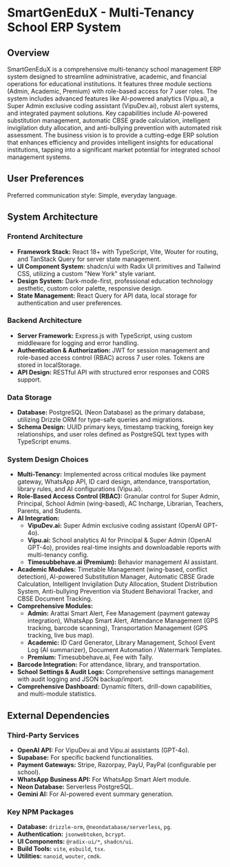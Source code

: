 # SmartGenEduX - Multi-Tenancy School ERP System

## Overview
SmartGenEduX is a comprehensive multi-tenancy school management ERP system designed to streamline administrative, academic, and financial operations for educational institutions. It features three module sections (Admin, Academic, Premium) with role-based access for 7 user roles. The system includes advanced features like AI-powered analytics (Vipu.ai), a Super Admin exclusive coding assistant (VipuDev.ai), robust alert systems, and integrated payment solutions. Key capabilities include AI-powered substitution management, automatic CBSE grade calculation, intelligent invigilation duty allocation, and anti-bullying prevention with automated risk assessment. The business vision is to provide a cutting-edge ERP solution that enhances efficiency and provides intelligent insights for educational institutions, tapping into a significant market potential for integrated school management systems.

## User Preferences
Preferred communication style: Simple, everyday language.

## System Architecture

### Frontend Architecture
- **Framework Stack:** React 18+ with TypeScript, Vite, Wouter for routing, and TanStack Query for server state management.
- **UI Component System:** shadcn/ui with Radix UI primitives and Tailwind CSS, utilizing a custom "New York" style variant.
- **Design System:** Dark-mode-first, professional education technology aesthetic, custom color palette, responsive design.
- **State Management:** React Query for API data, local storage for authentication and user preferences.

### Backend Architecture
- **Server Framework:** Express.js with TypeScript, using custom middleware for logging and error handling.
- **Authentication & Authorization:** JWT for session management and role-based access control (RBAC) across 7 user roles. Tokens are stored in localStorage.
- **API Design:** RESTful API with structured error responses and CORS support.

### Data Storage
- **Database:** PostgreSQL (Neon Database) as the primary database, utilizing Drizzle ORM for type-safe queries and migrations.
- **Schema Design:** UUID primary keys, timestamp tracking, foreign key relationships, and user roles defined as PostgreSQL text types with TypeScript enums.

### System Design Choices
- **Multi-Tenancy:** Implemented across critical modules like payment gateway, WhatsApp API, ID card design, attendance, transportation, library rules, and AI configurations (Vipu.ai).
- **Role-Based Access Control (RBAC):** Granular control for Super Admin, Principal, School Admin (wing-based), AC Incharge, Librarian, Teachers, Parents, and Students.
- **AI Integration:**
    - **VipuDev.ai:** Super Admin exclusive coding assistant (OpenAI GPT-4o).
    - **Vipu.ai:** School analytics AI for Principal & Super Admin (OpenAI GPT-4o), provides real-time insights and downloadable reports with multi-tenancy config.
    - **Timesubbehave.ai (Premium):** Behavior management AI assistant.
- **Academic Modules:** Timetable Management (wing-based, conflict detection), AI-powered Substitution Manager, Automatic CBSE Grade Calculation, Intelligent Invigilation Duty Allocation, Student Distribution System, Anti-bullying Prevention via Student Behavioral Tracker, and CBSE Document Tracking.
- **Comprehensive Modules:**
    - **Admin:** Arattai Smart Alert, Fee Management (payment gateway integration), WhatsApp Smart Alert, Attendance Management (GPS tracking, barcode scanning), Transportation Management (GPS tracking, live bus map).
    - **Academic:** ID Card Generator, Library Management, School Event Log (AI summarizer), Document Automation / Watermark Templates.
    - **Premium:** Timesubbehave.ai, Fee with Tally.
- **Barcode Integration:** For attendance, library, and transportation.
- **School Settings & Audit Logs:** Comprehensive settings management with audit logging and JSON backup/import.
- **Comprehensive Dashboard:** Dynamic filters, drill-down capabilities, and multi-module statistics.

## External Dependencies

### Third-Party Services
- **OpenAI API:** For VipuDev.ai and Vipu.ai assistants (GPT-4o).
- **Supabase:** For specific backend functionalities.
- **Payment Gateways:** Stripe, Razorpay, PayU, PayPal (configurable per school).
- **WhatsApp Business API:** For WhatsApp Smart Alert module.
- **Neon Database:** Serverless PostgreSQL.
- **Gemini AI:** For AI-powered event summary generation.

### Key NPM Packages
- **Database:** `drizzle-orm`, `@neondatabase/serverless`, `pg`.
- **Authentication:** `jsonwebtoken`, `bcrypt`.
- **UI Components:** `@radix-ui/*`, `shadcn/ui`.
- **Build Tools:** `vite`, `esbuild`, `tsx`.
- **Utilities:** `nanoid`, `wouter`, `cmdk`.